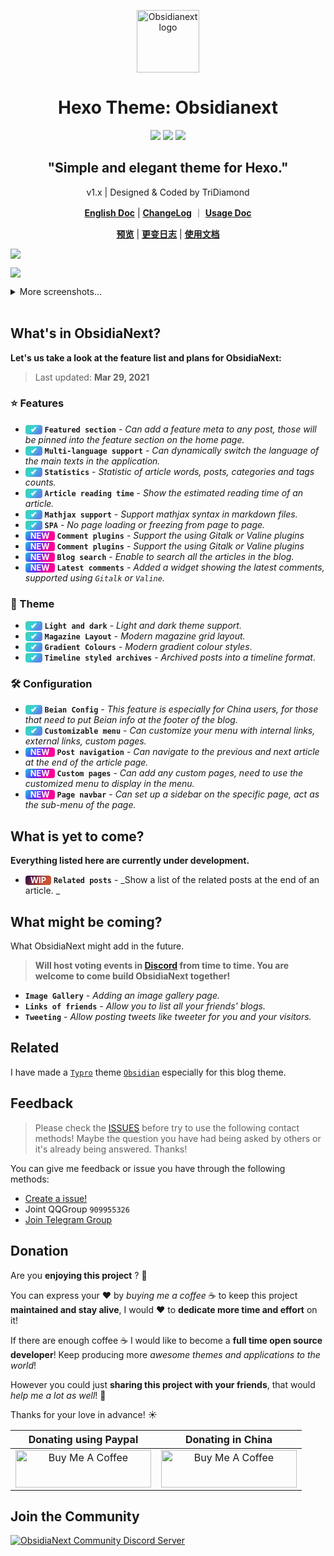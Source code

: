 <p align="center"><a href="https://tridiamond.tech" target="_blank" rel="noopener noreferrer"><img width="100" src="https://img-blog.csdnimg.cn/20210313122054101.png" alt="Obsidianext logo"></a></p>

<h1 align="center">Hexo Theme: <b>Obsidianext</b></h1>

<div align="center">

  <p align="center">
    <img src="https://img.shields.io/github/v/release//obsidianext/hexo-obsidianext-blog">
    <img src="https://img.shields.io/github/release-date//obsidianext/hexo-obsidianext-blog">
    <img src="https://img.shields.io/github/license//obsidianext/hexo-obsidianext-blog">
  </p>

  <p>
    <h2>"Simple and elegant theme for Hexo."</h2>
    v1.x | Designed & Coded by TriDiamond<br/>
  </p>

**[English Doc](https://github.com/obsidianext/hexo-obsidianext-blog/blob/main/README.md)** |
**[ChangeLog](https://github.com/obsidianext/hexo-obsidianext-blog/blob/main/CHANGELOG.md)** ｜
**[Usage Doc](https://obsidianext.tridiamond.tech)**

**[预览](http://tridiamond.tech)** |
**[更变日志](https://github.com/obsidianext/hexo-obsidianext-blog/blob/main/CHANGELOG_CN.md)** |
**[使用文档](https://obsidianext.tridiamond.tech/zh)**

</div>

![](https://img-blog.csdnimg.cn/202103280030531.png)

![](https://img-blog.csdnimg.cn/20210328003140590.png)

<details>
<summary>More screenshots...</summary>

![](https://img-blog.csdnimg.cn/20210328003215153.png)

---

![](https://img-blog.csdnimg.cn/20210328003259357.png)

</details>
<br/>

## What's in ObsidiaNext?

**Let's us take a look at the feature list and plans for ObsidiaNext:**

> Last updated: **Mar 29, 2021**

### ⭐️ Features

- <span class="tag done-tag">✔</span> **`Featured section`** - _Can add a feature meta to any post, those will be pinned into the feature section on the home page._
- <span class="tag done-tag">✔</span> **`Multi-language support`** - _Can dynamically switch the language of the main texts in the application._
- <span class="tag done-tag">✔</span> **`Statistics`** - _Statistic of article words, posts, categories and tags counts._
- <span class="tag done-tag">✔</span> **`Article reading time`** - _Show the estimated reading time of an article._
- <span class="tag done-tag">✔</span> **`Mathjax support`** - _Support mathjax syntax in markdown files._
- <span class="tag done-tag">✔</span> **`SPA`** - _No page loading or freezing from page to page._
- <span class="tag new-tag">NEW</span> **`Comment plugins`** - _Support the using Gitalk or Valine plugins_
- <span class="tag new-tag">NEW</span> **`Comment plugins`** - _Support the using Gitalk or Valine plugins_
- <span class="tag new-tag">NEW</span> **`Blog search`** - _Enable to search all the articles in the blog._
- <span class="tag new-tag">NEW</span> **`Latest comments`** - _Added a widget showing the latest comments, supported using `Gitalk` or `Valine`._

### 🎨 Theme

- <span class="tag done-tag">✔</span> **`Light and dark`** - _Light and dark theme support._
- <span class="tag done-tag">✔</span> **`Magazine Layout`** - _Modern magazine grid layout._
- <span class="tag done-tag">✔</span> **`Gradient Colours`** - _Modern gradient colour styles_.
- <span class="tag done-tag">✔</span> **`Timeline styled archives`** - _Archived posts into a timeline format_.

### 🛠 Configuration

- <span class="tag done-tag">✔</span> **`Beian Config`** - _This feature is especially for China users, for those that need to put Beian info at the footer of the blog._
- <span class="tag done-tag">✔</span> **`Customizable menu`** - _Can customize your menu with internal links, external links, custom pages._
- <span class="tag new-tag">NEW</span> **`Post navigation`** - _Can navigate to the previous and next article at the end of the article page._
- <span class="tag new-tag">NEW</span> **`Custom pages`** - _Can add any custom pages, need to use the customized menu to display in the menu._
- <span class="tag new-tag">NEW</span> **`Page navbar`** - _Can set up a sidebar on the specific page, act as the sub-menu of the page._

## What is yet to come?

**Everything listed here are currently under development.**

- <span class="tag wip-tag">WIP</span> **`Related posts`** - _Show a list of the related posts at the end of an article. _

## What might be coming?

What ObsidiaNext might add in the future.

> **Will host voting events in [Discord](https://discord.gg/VC7CrYfds5) from time to time. You are welcome to come build ObsidiaNext together!**

- **`Image Gallery`** - _Adding an image gallery page._
- **`Links of friends`** - _Allow you to list all your friends' blogs._
- **`Tweeting`** - _Allow posting tweets like tweeter for you and your visitors._

## Related

I have made a [`Typro`](https://typora.io/) theme [`Obsidian`](https://github.com/TriDiamond/typro-theme-obsidian) especially for this blog theme.

## Feedback

> Please check the [ISSUES](https://github.com/obsidianext/hexo-theme-obsidianext/issues) before try to use the following contact methods!
> Maybe the question you have had being asked by others or it's already being answered. Thanks!

You can give me feedback or issue you have through the following methods:

- [Create a issue!](https://github.com/obsidianext/hexo-theme-obsidianext/issues/new)
- Joint QQGroup `909955326`
- [Join Telegram Group](https://t.me/joinchat/R2m4eho2lbcHLR7nDvxd6A)

## Donation

Are you **enjoying this project** ? 👋

You can express your ❤️ by _buying me a coffee_ ☕️ to keep this project **maintained and stay alive**, I would ❤️ to **dedicate more time and effort** on it!

If there are enough coffee ☕️ I would like to become a **full time open source developer**! Keep producing more _awesome themes and applications to the world_!

However you could just **sharing this project with your friends**, that would _help me a lot as well_! 👊

Thanks for your love in advance! ☀️

|                                                                                                    Donating using Paypal                                                                                                     |                                                                                                 Donating in China                                                                                                 |
| :--------------------------------------------------------------------------------------------------------------------------------------------------------------------------------------------------------------------------: | :---------------------------------------------------------------------------------------------------------------------------------------------------------------------------------------------------------------: |
| <a href="https://www.buymeacoffee.com/tridiamond" target="_blank"><img src="https://cdn.buymeacoffee.com/buttons/v2/default-yellow.png" alt="Buy Me A Coffee" style="height: 60px !important;width: 217px !important;" ></a> | <a href="https://afdian.net/@tridiamond" target="_blank"><img src="https://cdn.buymeacoffee.com/buttons/v2/default-blue.png" alt="Buy Me A Coffee" style="height: 60px !important;width: 217px !important;" ></a> |

## Join the Community

<a href="https://discord.gg/VC7CrYfds5" target="_blank"><img src="https://discordapp.com/api/guilds/801943105913225246/widget.png?style=banner3" alt="ObsidiaNext Community Discord Server"></a>

<style>
  .tag {
    display: inline-block;
    color: white;
    padding: 0 0.5rem;
    border-radius: 4px;
    font-weight: 700;
    font-size: 0.8rem;
  }
  .done-tag {
    background: linear-gradient(
      130deg,
      #43cea2,
      #36D1DC 41.07%,
      #5B86E5 76.05%
    );
  }
  .new-tag {
    background: linear-gradient(
      130deg,
      rgb(36, 198, 220),
      rgb(84, 51, 255) 41.07%,
      rgb(255, 0, 153) 76.05%
    );
  }
  .wip-tag {
    background: linear-gradient(
      130deg,
      #23074d,
      #cc5333 76.05%
    )
  }
</style>
